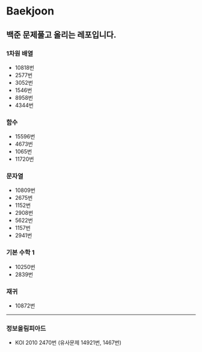 # Baekjoon
## 백준 문제풀고 올리는 레포입니다.

### 1차원 배열
* 10818번
* 2577번
* 3052번
* 1546번
* 8958번
* 4344번
### 함수
* 15596번
* 4673번
* 1065번
* 11720번
### 문자열
* 10809번
* 2675번
* 1152번
* 2908번
* 5622번
* 1157번
* 2941번
### 기본 수학 1
* 10250번
* 2839번
### 재귀
* 10872번
********************
### 정보올림피아드
* KOI 2010 2470번 (유사문제 14921번, 1467번)

